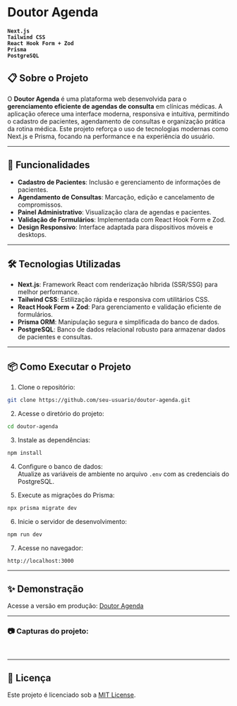 # Doutor Agenda  
**`Next.js`**  
**`Tailwind CSS`**  
**`React Hook Form + Zod`**  
**`Prisma`**  
**`PostgreSQL`**

## 📋 Sobre o Projeto

O **Doutor Agenda** é uma plataforma web desenvolvida para o **gerenciamento eficiente de agendas de consulta** em clínicas médicas. A aplicação oferece uma interface moderna, responsiva e intuitiva, permitindo o cadastro de pacientes, agendamento de consultas e organização prática da rotina médica. Este projeto reforça o uso de tecnologias modernas como Next.js e Prisma, focando na performance e na experiência do usuário.

---

## 🚀 Funcionalidades

- **Cadastro de Pacientes**: Inclusão e gerenciamento de informações de pacientes.  
- **Agendamento de Consultas**: Marcação, edição e cancelamento de compromissos.  
- **Painel Administrativo**: Visualização clara de agendas e pacientes.  
- **Validação de Formulários**: Implementada com React Hook Form e Zod.  
- **Design Responsivo**: Interface adaptada para dispositivos móveis e desktops.  

---

## 🛠️ Tecnologias Utilizadas

- **Next.js**: Framework React com renderização híbrida (SSR/SSG) para melhor performance.  
- **Tailwind CSS**: Estilização rápida e responsiva com utilitários CSS.  
- **React Hook Form + Zod**: Para gerenciamento e validação eficiente de formulários.  
- **Prisma ORM**: Manipulação segura e simplificada do banco de dados.  
- **PostgreSQL**: Banco de dados relacional robusto para armazenar dados de pacientes e consultas.  

---

## 📦 Como Executar o Projeto

1. Clone o repositório:
```bash
git clone https://github.com/seu-usuario/doutor-agenda.git
```

2. Acesse o diretório do projeto:
```bash
cd doutor-agenda
```

3. Instale as dependências:
```bash
npm install
```

4. Configure o banco de dados:  
Atualize as variáveis de ambiente no arquivo `.env` com as credenciais do PostgreSQL.

5. Execute as migrações do Prisma:
```bash
npx prisma migrate dev
```

6. Inicie o servidor de desenvolvimento:
```bash
npm run dev
```

7. Acesse no navegador:
```
http://localhost:3000
```

---

## ✨ Demonstração

Acesse a versão em produção: <a href="https://doutor-agenda.vercel.app" target="_blank">Doutor Agenda</a>

---

### :camera: Capturas do projeto:

<div align="center">
  <img src="https://github.com/user-attachments/assets/doutor-agenda1.png" alt="">
  <img src="https://github.com/user-attachments/assets/doutor-agenda2.png" alt="">
  <img src="https://github.com/user-attachments/assets/doutor-agenda3.png" alt="">
  <img src="https://github.com/user-attachments/assets/doutor-agenda4.png" alt="">
</div>

---

## 📄 Licença

Este projeto é licenciado sob a [MIT License](LICENSE).
